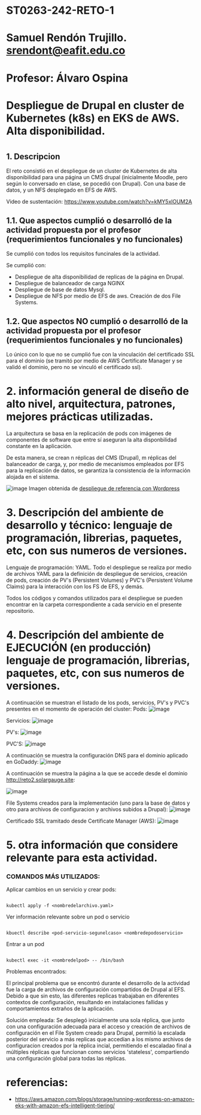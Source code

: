 # ST0263-242-RETO-1
#
# Samuel Rendón Trujillo. srendont@eafit.edu.co
#
# Profesor: Álvaro Ospina
#
# Despliegue de Drupal en cluster de Kubernetes (k8s) en EKS de AWS. Alta disponibilidad.
#
## 1. Descripcion
El reto consistió en el despliegue de un cluster de Kubernetes de alta disponibilidad para una página un CMS drupal (inicialmente Moodle, pero según lo conversado en clase, se pocedió con Drupal). Con una base de datos, y un NFS desplegado en EFS de AWS.

Video de sustentación: https://www.youtube.com/watch?v=kMY5xlOUM2A

## 1.1. Que aspectos cumplió o desarrolló de la actividad propuesta por el profesor (requerimientos funcionales y no funcionales)

Se cumplió con todos los requisitos funcinales de la actividad.

Se cumplió con: 
- Despliegue de alta disponibilidad de replicas de la página en Drupal.
- Despliegue de balanceador de carga NGINX
- Despliegue de base de datos Mysql.
- Despliegue de NFS por medio de EFS de aws. Creación de dos File Systems.


## 1.2. Que aspectos NO cumplió o desarrolló de la actividad propuesta por el profesor (requerimientos funcionales y no funcionales)
Lo único con lo que no se cumplió fue con la vinculación del certificado SSL para el dominio (se tramitó por medio de AWS Certificate Manager y se validó el dominio, pero no se vinculó el certificado ssl).


# 2. información general de diseño de alto nivel, arquitectura, patrones, mejores prácticas utilizadas.

La arquitectura se basa en la replicación de pods con imágenes de componentes de software que entre sí aseguran la alta disponbilidad constante en la aplicación.

De esta manera, se crean n réplicas del CMS (Drupal), m réplicas del balanceador de carga, y, por medio de mecanismos empleados por EFS para la replicación de datos, se garantiza la consistencia de la información alojada en el sistema.

![image](https://github.com/user-attachments/assets/4d13eedc-7bbf-4fe5-92c3-3f2af98ba31b)
Imagen obtenida de <a href="https://aws.amazon.com/blogs/storage/running-wordpress-on-amazon-eks-with-amazon-efs-intelligent-tiering/">despliegue de referencia con Wordpress</a> 

# 3. Descripción del ambiente de desarrollo y técnico: lenguaje de programación, librerias, paquetes, etc, con sus numeros de versiones.

Lenguaje de programación: YAML.
Todo el despliegue se realiza por medio de archivos YAML para la definición de despliegue de servicios, creación de pods, creación de PV's (Persistent Volumes) y PVC's (Persistent Volume Claims) para la interacción con los FS de EFS, y demás.

Todos los códigos y comandos utilizados para el despliegue se pueden encontrar en la carpeta correspondiente a cada servicio en el presente repositorio.

# 4. Descripción del ambiente de EJECUCIÓN (en producción) lenguaje de programación, librerias, paquetes, etc, con sus numeros de versiones.

A continuación se muestran el listado de los pods, servicios, PV's y PVC's presentes en el momento de operación del cluster:
Pods:
![image](https://github.com/user-attachments/assets/c415bc35-a2d3-418b-8c24-1c1a63e141df)

Servicios:
![image](https://github.com/user-attachments/assets/f00f6036-2bfd-4c80-a007-bd20929c648f)

PV's:
![image](https://github.com/user-attachments/assets/7371abc1-f044-4ab9-af20-79d334a59c51)

PVC'S:
![image](https://github.com/user-attachments/assets/425ea1ca-14bf-4bb2-9b6c-fde4cbda2597)



A continuación se muestra la configuración DNS para el dominio aplicado en GoDaddy:
![image](https://github.com/user-attachments/assets/52f5f893-cc30-41f3-bbfb-7542a253bbe1)


A continuación se muestra la página a la que se accede desde el dominio http://reto2.solargauge.site:

![image](https://github.com/user-attachments/assets/d24bdcc3-2906-4676-9bbc-9c6beb6a98a0)


File Systems creados para la implementación (uno para la base de datos y otro para archivos de configuracion y archivos subidos a Drupal):
![image](https://github.com/user-attachments/assets/bc7c0fc6-3f35-4e2b-821c-8a208d8d9d0f)


Certificado SSL tramitado desde Certificate Manager (AWS): 
![image](https://github.com/user-attachments/assets/ff17b802-42fc-4ebb-bb40-7137834ffc55)



# 5. otra información que considere relevante para esta actividad.

### COMANDOS MÁS UTILIZADOS:

Aplicar cambios en un servicio y crear pods: 
```{bash}

kubectl apply -f <nombredelarchivo.yaml>

```

Ver información relevante sobre un pod o servicio
```{bash}

kbuectl describe <pod-servicio-segunelcaso> <nombredepodoservicio>

```

Entrar a un pod
```{bash}

kubectl exec -it <nombredelpod> -- /bin/bash

```


Problemas encontrados:

El principal problema que se encontró durante el desarrollo de la actividad fue la carga de archivos de configuración compartidos de Drupal al EFS. Debido a que sin esto, las diferentes replicas trabajaban en diferentes contextos de configuración, resultando en instalaciones fallidas y comportamientos extraños de la aplicación.

Solución empleada:
Se desplegó inicialmente una sola réplica, que junto con una configuración adecuada para el acceso y creación de archivos de configuración en el File System creado para Drupal, permitió la escalada posterior del servicio a más replicas que accedían a los mismo archivos de configuracion creados por la réplica incial, permitiendo el escaladao final a múltiples réplicas que funcionan como servicios 'stateless', compartiendo una configuración global para todas las réplicas.

# referencias:
- https://aws.amazon.com/blogs/storage/running-wordpress-on-amazon-eks-with-amazon-efs-intelligent-tiering/
